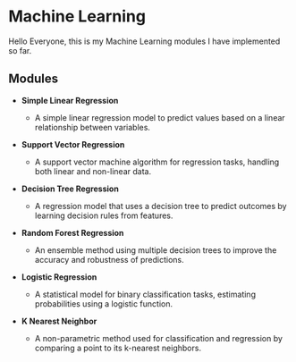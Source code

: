# Machine Learning

Hello Everyone, this is my Machine Learning modules I have implemented so far.

## Modules

- **Simple Linear Regression**
  - A simple linear regression model to predict values based on a linear relationship between variables.
  
- **Support Vector Regression**
  - A support vector machine algorithm for regression tasks, handling both linear and non-linear data.

- **Decision Tree Regression**
  - A regression model that uses a decision tree to predict outcomes by learning decision rules from features.

- **Random Forest Regression**
  - An ensemble method using multiple decision trees to improve the accuracy and robustness of predictions.

- **Logistic Regression**
  - A statistical model for binary classification tasks, estimating probabilities using a logistic function.

- **K Nearest Neighbor**
  - A non-parametric method used for classification and regression by comparing a point to its k-nearest neighbors.
